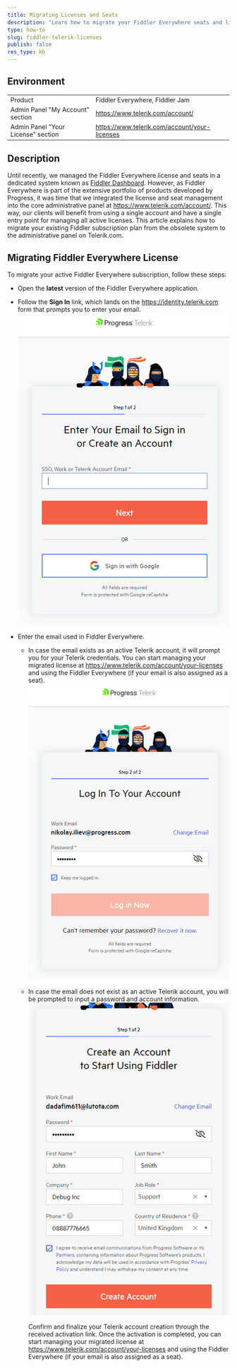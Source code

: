 ```yaml
---
title: Migrating Licenses and Seats
description: "Learn how to migrate your Fiddler Everywhere seats and licenses from the obsolete Fiddler dashboard site to the Telerik administrative panel."
type: how-to
slug: fiddler-telerik-licenses
publish: false
res_type: kb
---
```



## Environment

|   |   |
|---|---|
| Product | Fiddler Everywhere, Fiddler Jam |
| Admin Panel "My Account" section | https://www.telerik.com/account/ |
| Admin Panel "Your License" section | https://www.telerik.com/account/your-licenses |

## Description

Until recently, we managed the Fiddler Everywhere license and seats in a dedicated system known as [Fiddler Dashboard](https://dashboard.getfiddler.com). However, as Fiddler Everywhere is part of the extensive portfolio of products developed by Progress, it was time that we integrated the license and seat management into the core administrative panel at https://www.telerik.com/account/. This way, our clients will benefit from using a single account and have a single entry point for managing all active licenses. This article explains how to migrate your existing Fiddler subscription plan from the obsolete system to the administrative panel on Telerik.com.


## Migrating Fiddler Everywhere License

To migrate your active Fiddler Everywhere subscription, follow these steps:

- Open the **latest** version of the Fiddler Everywhere application.

- Follow the **Sign In** link, which lands on the https://identity.telerik.com form that prompts you to enter your email.
    ![Sign in or create account form](../images/migrate/migration_steps_signin_or_create_001.png)

- Enter the email used in Fiddler Everywhere.
    * In case the email exists as an active Telerik account, it will prompt you for your Telerik credentials. You can start managing your migrated license at https://www.telerik.com/account/your-licenses and using the Fiddler Everywhere (if your email is also assigned as a seat).
        ![Login with existing Telerik account](../images/migrate/migration_steps_login_002.png)

    * In case the email does not exist as an active Telerik account, you will be prompted to input a password and account information. 
        ![Creating new Telerik account](../images/migrate/migration_steps_login_003_create_account.png)

        Confirm and finalize your Telerik account creation through the received activation link. Once the activation is completed, you can start managing your migrated license at https://www.telerik.com/account/your-licenses and using the Fiddler Everywhere (if your email is also assigned as a seat).